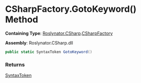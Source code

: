 # CSharpFactory\.GotoKeyword\(\) Method

**Containing Type**: [Roslynator.CSharp](../../README.md)\.[CSharpFactory](../README.md)

**Assembly**: Roslynator\.CSharp\.dll

```csharp
public static SyntaxToken GotoKeyword()
```

### Returns

[SyntaxToken](https://docs.microsoft.com/en-us/dotnet/api/microsoft.codeanalysis.syntaxtoken)

